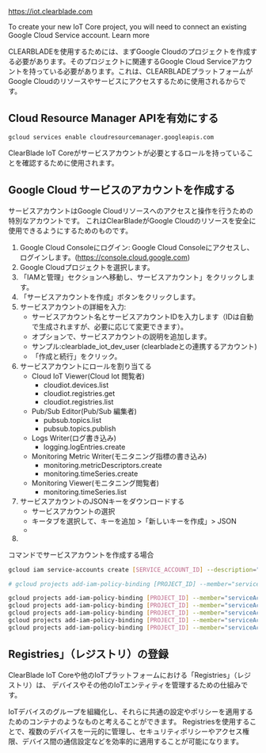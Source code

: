 

https://iot.clearblade.com

To create your new IoT Core project, you will need to connect an existing Google Cloud Service account. Learn more


CLEARBLADEを使用するためには、まずGoogle Cloudのプロジェクトを作成する必要があります。そのプロジェクトに関連するGoogle Cloud Serviceアカウントを持っている必要があります。これは、CLEARBLADEプラットフォームがGoogle Cloudのリソースやサービスにアクセスするために使用されるからです。


## Cloud Resource Manager APIを有効にする

```
gcloud services enable cloudresourcemanager.googleapis.com
```

ClearBlade IoT Coreがサービスアカウントが必要とするロールを持っていることを確認するために使用されます。

## Google Cloud サービスのアカウントを作成する

サービスアカウントはGoogle Cloudリソースへのアクセスと操作を行うための特別なアカウントです。
これはClearBladeがGoogle Cloudのリソースを安全に使用できるようにするためのものです。


1. Google Cloud Consoleにログイン: Google Cloud Consoleにアクセスし、ログインします。(https://console.cloud.google.com)
2. Google Cloudプロジェクトを選択します。
3. 「IAMと管理」セクションへ移動し、サービスアカウント」をクリックします。
4. 「サービスアカウントを作成」ボタンをクリックします。
5. サービスアカウントの詳細を入力:
   - サービスアカウント名とサービスアカウントIDを入力します（IDは自動で生成されますが、必要に応じて変更できます）。
   - オプションで、サービスアカウントの説明を追加します。
   - サンプル:clearblade_iot_dev_user (clearbladeとの連携するアカウント)
   - 「作成と続行」をクリック。
6. サービスアカウントにロールを割り当てる
    - Cloud IoT Viewer(Cloud Iot 閲覧者)
      - cloudiot.devices.list
      - cloudiot.registries.get
      - cloudiot.registries.list
    - Pub/Sub Editor(Pub/Sub 編集者)
      - pubsub.topics.list
      - pubsub.topics.publish
    - Logs Writer(ログ書き込み)
      - logging.logEntries.create
    - Monitoring Metric Writer(モニタニング指標の書き込み)
      - monitoring.metricDescriptors.create
      - monitoring.timeSeries.create
    - Monitoring Viewer(モニタニング閲覧者)
      - monitoring.timeSeries.list
7. サービスアカウントのJSONキーをダウンロードする
    -  サービスアカウントの選択
    -  キータブを選択して、キーを追加 >「新しいキーを作成」> JSON
    -  
8. 


コマンドでサービスアカウントを作成する場合

```bash
gcloud iam service-accounts create [SERVICE_ACCOUNT_ID] --description="[DESCRIPTION]" --display-name="[DISPLAY_NAME]"

# gcloud projects add-iam-policy-binding [PROJECT_ID] --member="serviceAccount:[SERVICE_ACCOUNT_ID]@[PROJECT_ID].iam.gserviceaccount.com" --role="[ROLE]"

gcloud projects add-iam-policy-binding [PROJECT_ID] --member="serviceAccount:[SERVICE_ACCOUNT_ID]@[PROJECT_ID].iam.gserviceaccount.com" --role="roles/cloudiot.viewer"
gcloud projects add-iam-policy-binding [PROJECT_ID] --member="serviceAccount:[SERVICE_ACCOUNT_ID]@[PROJECT_ID].iam.gserviceaccount.com" --role="roles/pubsub.editor"
gcloud projects add-iam-policy-binding [PROJECT_ID] --member="serviceAccount:[SERVICE_ACCOUNT_ID]@[PROJECT_ID].iam.gserviceaccount.com" --role="roles/logging.logWriter"
gcloud projects add-iam-policy-binding [PROJECT_ID] --member="serviceAccount:[SERVICE_ACCOUNT_ID]@[PROJECT_ID].iam.gserviceaccount.com" --role="roles/monitoring.metricWriter"
gcloud projects add-iam-policy-binding [PROJECT_ID] --member="serviceAccount:[SERVICE_ACCOUNT_ID]@[PROJECT_ID].iam.gserviceaccount.com" --role="roles/monitoring.viewer"

```

## Registries」（レジストリ）の登録

ClearBlade IoT Coreや他のIoTプラットフォームにおける「Registries」（レジストリ）は、
デバイスやその他のIoTエンティティを管理するための仕組みです。

IoTデバイスのグループを組織化し、それらに共通の設定やポリシーを適用するためのコンテナのようなものと考えることができます。
Registriesを使用することで、複数のデバイスを一元的に管理し、セキュリティポリシーやアクセス権限、デバイス間の通信設定などを効率的に適用することが可能になります。


